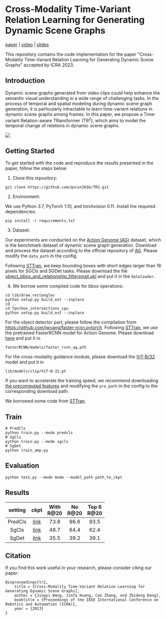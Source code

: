 # Cross-Modality Time-Variant Relation Learning for Generating Dynamic Scene Graphs

[paper](https://arxiv.org/abs/2305.08522) | [video](https://youtu.be/RrL-AwcOBLw) | [slides](https://docs.google.com/presentation/d/1qM7DFlgufzBTr3B76X1EQZs6A8oYGrKJ/edit?usp=sharing&ouid=117596268568819876341&rtpof=true&sd=true)

This repository contains the code implementation for the paper "Cross-Modality Time-Variant Relation Learning for Generating Dynamic Scene Graphs" accepted by ICRA 2023.

## Introduction

Dynamic scene graphs generated from video clips could help enhance the semantic visual understanding in a wide range of challenging tasks. In the process of temporal and spatial modeling during dynamic scene graph generation, it is particularly intractable to learn time-variant relations in dynamic scene graphs among frames. In this paper, we propose a Time-variant Relation-aware TRansformer (TR<sup>2</sup>), which aims to model the temporal change of relations in dynamic scene graphs.

![](overall_v3.png)

## Getting Started

To get started with the code and reproduce the results presented in the paper, follow the steps below:

1. Clone this repository:
```
git clone https://github.com/qncsn2016/TR2.git
```

2. Environment:

We use Python 3.7, PyTorch 1.10, and torchvision 0.11. Install the required dependencies:

```
pip install -r requirements.txt
```

3. Dataset:

Our experiments are conducted on the [Action Genome (AG)](https://openaccess.thecvf.com/content_CVPR_2020/papers/Ji_Action_Genome_Actions_As_Compositions_of_Spatio-Temporal_Scene_Graphs_CVPR_2020_paper.pdf) dataset, which is the benchmark dataset of dynamic scene graph generation. Download and process the dataset according to the official repository of [AG](https://github.com/JingweiJ/ActionGenome). Please modify the `data_path` in the config.

Following [STTran](https://github.com/yrcong/STTran), we keep bounding boxes with short edges larger than 16 pixels for SGCls and SGDet tasks. Please download the file [object_bbox_and_relationship_filtersmall.pkl](https://drive.google.com/file/d/19BkAwjCw5ByyGyZjFo174Oc3Ud56fkaT/view?usp=sharing) and put it in the ```dataloader```.

4. We borrow some compiled code for bbox operations:
```
cd lib/draw_rectangles
python setup.py build_ext --inplace
cd ..
cd fpn/box_intersections_cpu
python setup.py build_ext --inplace
```

For the object detector part, please follow the compilation from https://github.com/jwyang/faster-rcnn.pytorch. Following [STTran](https://github.com/yrcong/STTran), we use the pretrained FasterRCNN model for Action Genome. Please download [here](https://drive.google.com/file/d/1-u930Pk0JYz3ivS6V_HNTM1D5AxmN5Bs/view?usp=sharing) and put it in 
```
fasterRCNN/models/faster_rcnn_ag.pth
```

For the cross-modality guidance module, please download the [ViT-B/32](https://github.com/openai/CLIP) model and put it in
```
lib/models/clip/ViT-B-32.pt
```
If you want to accelerate the training speed, we recommend downloading [the precomputed features](https://drive.google.com/file/d/12UB12Btac0WMV9sZ9o6vxn3hC_QBXpS6/view?usp=sharing) and modifying the `pre_path` in the config to the corresponding download path.

We borrowed some code from [STTran](https://github.com/yrcong/STTran).

## Train
```
# PredCls
python train.py --mode predcls
# SgCls
python train.py --mode sgcls
# SgDet
python train_amp.py
```

## Evaluation
```
python test.py --mode mode --model_path path_to_ckpt
```

## Results
|  setting  | ckpt | With <br> R@20 | No <br> R@20 | Top 6 <br> R@20 |
|:-------:|:----:|:--------:|:-----:|:----:|
| PredCls | [link](https://drive.google.com/file/d/13InLQEeT_nXy5zFEq1QMI06KOErPvV3K/view?usp=drive_link) | 73.8  | 96.6  | 93.5  |
| SgCls   | [link](https://drive.google.com/file/d/1m7yGWaJRnk91A1R0gmE0_RRdY03qbbjH/view?usp=sharing) | 48.7  | 64.4  | 62.4  |
| SgDet   | [link](https://drive.google.com/file/d/1ihnFp8GPhciAIX0sQ4j9LbUD6pBrTrlw/view?usp=sharing) | 35.5  | 39.2  | 39.1  |



## Citation

If you find this work useful in your research, please consider citing our paper:

```
@inproceedings{tr2,
    title = {Cross-Modality Time-Variant Relation Learning for Generating Dynamic Scene Graphs},
    author = {Jingyi Wang, Jinfa Huang, Can Zhang, and Zhidong Deng},
    booktitle = {Proceedings of the IEEE International Conference on Robotics and Automation (ICRA)},
    year = {2023}
}
```
